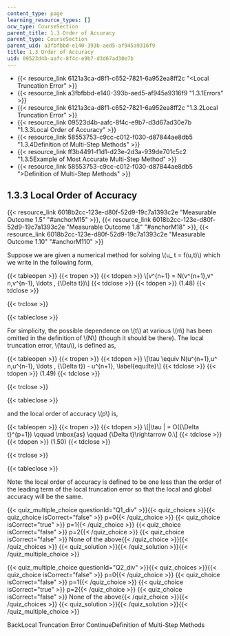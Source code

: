```yaml
---
content_type: page
learning_resource_types: []
ocw_type: CourseSection
parent_title: 1.3 Order of Accuracy
parent_type: CourseSection
parent_uid: a3fbfbbd-e140-393b-aed5-af945a9316f9
title: 1.3 Order of Accuracy
uid: 09523d4b-aafc-8f4c-e9b7-d3d67ad30e7b
---
```


*   {{< resource_link 6121a3ca-d8f1-c652-7821-6a952ea8ff2c "\<Local Truncation Error" >}}
*   {{< resource_link a3fbfbbd-e140-393b-aed5-af945a9316f9 "1.3.1Errors" >}}
*   {{< resource_link 6121a3ca-d8f1-c652-7821-6a952ea8ff2c "1.3.2Local Truncation Error" >}}
*   {{< resource_link 09523d4b-aafc-8f4c-e9b7-d3d67ad30e7b "1.3.3Local Order of Accuracy" >}}
*   {{< resource_link 58553753-c9cc-c012-f030-d87844ae8db5 "1.3.4Definition of Multi-Step Methods" >}}
*   {{< resource_link ff3b4491-f1d1-d23e-2d3a-939de701c5c2 "1.3.5Example of Most Accurate Multi-Step Method" >}}
*   {{< resource_link 58553753-c9cc-c012-f030-d87844ae8db5 "\>Definition of Multi-Step Methods" >}}

1.3.3 Local Order of Accuracy
-----------------------------

{{< resource_link 6018b2cc-123e-d80f-52d9-19c7a1393c2e "Measurable Outcome 1.5" "#anchorM15" >}}, {{< resource_link 6018b2cc-123e-d80f-52d9-19c7a1393c2e "Measurable Outcome 1.8" "#anchorM18" >}}, {{< resource_link 6018b2cc-123e-d80f-52d9-19c7a1393c2e "Measurable Outcome 1.10" "#anchorM110" >}}

Suppose we are given a numerical method for solving \\(u\_ t = f(u,t)\\) which we write in the following form,

{{< tableopen >}}
{{< tropen >}}
{{< tdopen >}}
\\\[v^{n+1} = N(v^{n+1},v^ n,v^{n-1}, \\ldots , {\\Delta t})\\\]
{{< tdclose >}}
{{< tdopen >}}
(1.48)
{{< tdclose >}}

{{< trclose >}}

{{< tableclose >}}

For simplicity, the possible dependence on \\(t\\) at various \\(n\\) has been omitted in the definition of \\(N\\) (though it should be there). The local truncation error, \\(\\tau\\), is defined as,

{{< tableopen >}}
{{< tropen >}}
{{< tdopen >}}
\\\[\\tau \\equiv N(u^{n+1},u^ n,u^{n-1}, \\ldots , {\\Delta t}) - u^{n+1}, \\label{equ:lte}\\\]
{{< tdclose >}}
{{< tdopen >}}
(1.49)
{{< tdclose >}}

{{< trclose >}}

{{< tableclose >}}

and the local order of accuracy \\(p\\) is,

{{< tableopen >}}
{{< tropen >}}
{{< tdopen >}}
\\\[|\\tau | = O({\\Delta t}^{p+1}) \\qquad \\mbox{as} \\qquad {\\Delta t}\\rightarrow 0.\\\]
{{< tdclose >}}
{{< tdopen >}}
(1.50)
{{< tdclose >}}

{{< trclose >}}

{{< tableclose >}}

Note: the local order of accuracy is defined to be one less than the order of the leading term of the local truncation error so that the local and global accuracy will be the same.

{{< quiz_multiple_choice questionId="Q1_div" >}}{{< quiz_choices >}}{{< quiz_choice isCorrect="false" >}} p=0{{< /quiz_choice >}}
{{< quiz_choice isCorrect="true" >}} p=1{{< /quiz_choice >}}
{{< quiz_choice isCorrect="false" >}} p=2{{< /quiz_choice >}}
{{< quiz_choice isCorrect="false" >}} None of the above{{< /quiz_choice >}}{{< /quiz_choices >}}
{{< quiz_solution >}}{{< /quiz_solution >}}{{< /quiz_multiple_choice >}}

{{< quiz_multiple_choice questionId="Q2_div" >}}{{< quiz_choices >}}{{< quiz_choice isCorrect="false" >}} p=0{{< /quiz_choice >}}
{{< quiz_choice isCorrect="false" >}} p=1{{< /quiz_choice >}}
{{< quiz_choice isCorrect="true" >}} p=2{{< /quiz_choice >}}
{{< quiz_choice isCorrect="false" >}} None of the above{{< /quiz_choice >}}{{< /quiz_choices >}}
{{< quiz_solution >}}{{< /quiz_solution >}}{{< /quiz_multiple_choice >}}

BackLocal Truncation Error ContinueDefinition of Multi-Step Methods
